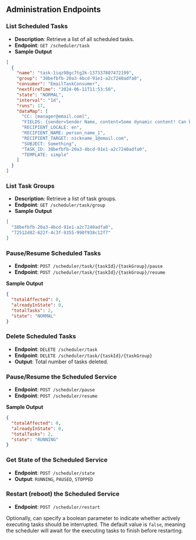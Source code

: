 ## Administration Endpoints

### List Scheduled Tasks

- **Description**: Retrieve a list of all scheduled tasks.
- **Endpoint**: `GET /scheduler/task`
- **Sample Output**

```json
[
  {
    "name": "task-1iqz98gc7tg2k-137337807472199",
    "group": "38befbfb-20a3-4bcd-91e1-a2c7240adfa0",
    "consumer": "EmailTaskConsumer",
    "nextFireTime": "2024-06-11T11:53:50",
    "state": "NORMAL",
    "interval": "1d",
    "runs": 17,
    "dataMap": [
      "CC: [manager@email.com]",
      "FIELDS: {sender=Sender Name, content=Some dynamic content! Can be a text, a url, etc.}",
      "RECIPIENT_LOCALE: en",
      "RECIPIENT_NAME: person_name_1",
      "RECIPIENT_TARGET: nickname_1@email.com",
      "SUBJECT: Something",
      "TASK_ID: 38befbfb-20a3-4bcd-91e1-a2c7240adfa0",
      "TEMPLATE: simple"
    ]
  }
]
```

### List Task Groups

- **Description**: Retrieve a list of task groups.
- **Endpoint**: `GET /scheduler/task/group`
- **Sample Output**

```json
[
  "38befbfb-20a3-4bcd-91e1-a2c7240adfa0",
  "72512d82-622f-4c3f-9355-990f938c12f7"
]
```

### Pause/Resume Scheduled Tasks

- **Endpoint**: `POST /scheduler/task/{taskId}/{taskGroup}/pause`
- **Endpoint**: `POST /scheduler/task/{taskId}/{taskGroup}/resume`

**Sample Output**

```json
{
  "totalAffected": 0,
  "alreadyInState": 0,
  "totalTasks": 2,
  "state": "NORMAL"
}
```

### Delete Scheduled Tasks

- **Endpoint**: `DELETE /scheduler/task`
- **Endpoint**: `DELETE /scheduler/task/{taskId}/{taskGroup}`
- **Output**: Total number of tasks deleted.

### Pause/Resume the Scheduled Service

- **Endpoint**: `POST /scheduler/pause`
- **Endpoint**: `POST /scheduler/resume`

**Sample Output**

```json
{
  "totalAffected": 0,
  "alreadyInState": 0,
  "totalTasks": 2,
  "state": "RUNNING"
}
```

### Get State of the Scheduled Service

- **Endpoint**: `POST /scheduler/state`
- **Output**: `RUNNING`, `PAUSED`, `STOPPED`

### Restart (reboot) the Scheduled Service

- **Endpoint**: `POST /scheduler/restart`

Optionally, can specify a boolean parameter to indicate whether actively executing tasks should be interrupted.
The default value is `false`, meaning the scheduler will await for the executing tasks to finish before restarting.

